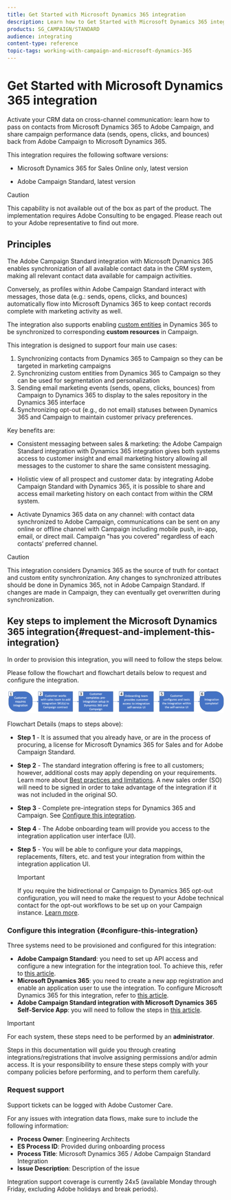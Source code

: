 ```yaml
---
title: Get Started with Microsoft Dynamics 365 integration
description: Learn how to Get Started with Microsoft Dynamics 365 integration
products: SG_CAMPAIGN/STANDARD
audience: integrating
content-type: reference
topic-tags: working-with-campaign-and-microsoft-dynamics-365
---
```


# Get Started with Microsoft Dynamics 365 integration

Activate your CRM data on cross-channel communication: learn how to pass on contacts from Microsoft Dynamics 365 to Adobe Campaign, and share campaign performance data (sends, opens, clicks, and bounces) back from Adobe Campaign to Microsoft Dynamics 365.

This integration requires the following software versions:

* Microsoft Dynamics 365 for Sales Online only, latest version

* Adobe Campaign Standard, latest version

>[!CAUTION]
>
>This capability is not available out of the box as part of the product. The implementation requires Adobe Consulting to be engaged. Please reach out to your Adobe representative to find out more.
>

## Principles

The Adobe Campaign Standard integration with Microsoft Dynamics 365 enables synchronization of all available contact data in the CRM system, making all relevant contact data available for campaign activities.

Conversely, as profiles within Adobe Campaign Standard interact with messages, those data (e.g.: sends, opens, clicks, and bounces) automatically flow into Microsoft Dynamics 365 to keep contact records complete with marketing activity as well.  

The integration also supports enabling [custom entities](../../integrating/using/d365-acs-self-service-app-settings.md) in Dynamics 365 to be synchronized to corresponding **custom resources** in Campaign.

This integration is designed to support four main use cases:

1. Synchronizing contacts from Dynamics 365 to Campaign so they can be targeted in marketing campaigns
1. Synchronizing custom entities from Dynamics 365 to Campaign so they can be used for segmentation and personalization
1. Sending email marketing events (sends, opens, clicks, bounces) from Campaign to Dynamics 365 to display to the sales repository in the Dynamics 365 interface
1. Synchronizing opt-out (e.g., do not email) statuses between Dynamics 365 and Campaign to maintain customer privacy preferences.

Key benefits are:

* Consistent messaging between sales & marketing: the Adobe Campaign Standard integration with Dynamics 365 integration gives both systems access to customer insight and email marketing history allowing all messages to the customer to share the same consistent messaging.

* Holistic view of all prospect and customer data: by integrating Adobe Campaign Standard with Dynamics 365, it is possible to share and access email marketing history on each contact from within the CRM system.

* Activate Dynamics 365 data on any channel: with contact data synchronized to Adobe Campaign, communications can be sent on any online or offline channel with Campaign including mobile push, in-app, email, or direct mail. Campaign "has you covered" regardless of each contacts’ preferred channel.  

>[!CAUTION]
>
>This integration considers Dynamics 365 as the source of truth for contact and custom entity synchronization.  Any changes to synchronized attributes should be done in Dynamics 365, not in Adobe Campaign Standard.  If changes are made in Campaign, they can eventually get overwritten during synchronization.
>

## Key steps to implement the Microsoft Dynamics 365 integration{#request-and-implement-this-integration}

In order to provision this integration, you will need to follow the steps below.

Please follow the flowchart and flowchart details below to request and configure the integration.

![](assets/provisioning-wf.png)

Flowchart Details (maps to steps above):

* **Step 1** - It is assumed that you already have, or are in the process of procuring, a license for Microsoft Dynamics 365 for Sales and for Adobe Campaign Standard.
* **Step 2** - The standard integration offering is free to all customers; however, additional costs may apply depending on your requirements. Learn more about [Best practices and limitations](../../integrating/using/d365-acs-notices-and-recommendations.md). A new sales order (SO) will need to be signed in order to take advantage of the integration if it was not included in the original SO.
* **Step 3** - Complete pre-integration steps for Dynamics 365 and Campaign. See [Configure this integration](#configure-this-integration).
* **Step 4** - The Adobe onboarding team will provide you access to the integration application user interface (UI).
* **Step 5** - You will be able to configure your data mappings, replacements, filters, etc. and test your integration from within the integration application UI.
  
    >[!IMPORTANT]
    >
    > If you require the bidirectional or Campaign to Dynamics 365 opt-out configuration, you will need to make the request to your Adobe technical contact for the opt-out workflows to be set up on your Campaign instance. [Learn more](../../integrating/using/d365-acs-notices-and-recommendations.md#opt-out).

### Configure this integration {#configure-this-integration}

Three systems need to be provisioned and configured for this integration:

* **Adobe Campaign Standard**: you need to set up API access and configure a new integration for the integration tool. To achieve this, refer to [this article](../../integrating/using/d365-acs-configure-adobe-io.md).
* **Microsoft Dynamics 365**: you need to create a new app registration and enable an application user to use the integration.  To configure Microsoft Dynamics 365 for this integration, refer to [this article](../../integrating/using/d365-acs-configure-d365.md).
* **Adobe Campaign Standard integration with Microsoft Dynamics 365 Self-Service App**: you will need to follow the steps in [this article](../../integrating/using/d365-acs-self-service-app-control-access.md).

>[!IMPORTANT]
>
>For each system, these steps need to be performed by an **administrator**.
>
>Steps in this documentation will guide you through creating integrations/registrations that involve assigning permissions and/or admin access.  It is your responsibility to ensure these steps comply with your company policies before performing, and to perform them carefully.
>

### Request support

Support tickets can be logged with Adobe Customer Care.

For any issues with integration data flows, make sure to include the following information:

* **Process Owner**: Engineering Architects
* **ES Process ID**: Provided during onboarding process
* **Process Title**: Microsoft Dynamics 365 / Adobe Campaign Standard Integration
* **Issue Description**: Description of the issue

Integration support coverage is currently 24x5 (available Monday through Friday, excluding Adobe holidays and break periods).
